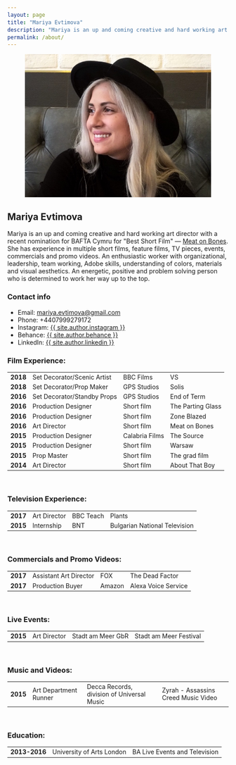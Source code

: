 ```yaml
---
layout: page
title: "Mariya Evtimova"
description: "Mariya is an up and coming creative and hard working art director with a recent nomination for BAFTA Cymru for ‘best short film’ — Meat on Bones. An energetic, positive and problem solving person who is determined to work her way up to the top."
permalink: /about/
---
```

<figure>
<img src="/assets/img/mariya.jpg">
</figure>

## Mariya Evtimova

Mariya is an up and coming creative and hard working art director with a recent nomination for BAFTA Cymru for "Best Short Film" — [Meat on Bones](/portfolio/film-meatonbones/). She has experience in multiple short films, feature films, TV pieces, events, commercials and promo videos. An enthusiastic worker with organizational, leadership, team working, Adobe skills, understanding of colors, materials and visual aesthetics. An energetic, positive and problem solving person who is determined to work her way up to the top.

### Contact info

- <span class="icon-mail"></span> Email: <a href="/contact/">mariya.evtimova@gmail.com</a>
- <span class="icon-phone"></span> Phone: +4407999279172
- <span class="icon-instagram"></span> Instagram: <a href="https://instagram.com/{{ site.author.instagram }}">{{ site.author.instagram }}</a>
- <span class="icon-behance"></span> Behance: <a href="https://www.behance.net/mariyaevtimova">{{ site.author.behance }}</a>
- <span class="icon-linkedin"></span> LinkedIn: <a href="https://www.linkedin.com/in/mariyaevtimova/">{{ site.author.linkedin }}</a>

### Film Experience:

<table>
<tr>
<td><strong>2018</strong></td>
<td>Set Decorator/Scenic Artist</td>
<td>BBC Films</td>
<td>VS</td>
</tr>
<tr>
<td><strong>2018</strong></td>
<td>Set Decorator/Prop Maker</td>
<td>GPS Studios</td>
<td>Solis</td>
</tr>
<tr>
<td><strong>2016</strong></td>
<td>Set Decorator/Standby Props</td>
<td>GPS Studios</td>
<td>End of Term</td>
</tr>
<tr>
<td><strong>2016</strong></td>
<td>Production Designer</td>
<td>Short film</td>
<td>The Parting Glass</td>
</tr>
<tr>
<td><strong>2016</strong></td>
<td>Production Designer</td>
<td>Short film</td>
<td>Zone Blazed</td>
</tr>
<tr>
<td><strong>2016</strong></td>
<td>Art Director</td>
<td>Short film</td>
<td>Meat on Bones</td>
</tr>
<tr>
<td><strong>2015</strong></td>
<td>Production Designer</td>
<td>Calabria Films</td>
<td>The Source</td>
</tr>
<tr>
<td><strong>2015</strong></td>
<td>Production Designer</td>
<td>Short film</td>
<td>Warsaw</td>
</tr>
<tr>
<td><strong>2015</strong></td>
<td>Prop Master</td>
<td>Short film</td>
<td>The grad film</td>
</tr>
<tr>
<td><strong>2014</strong></td>
<td>Art Director</td>
<td>Short film</td>
<td>About That Boy</td>
</tr>
</table>
<p>&nbsp;</p>

### Television Experience:

<table>
<tr>
<td><strong>2017</strong></td>
<td>Art Director</td>
<td>BBC Teach</td>
<td>Plants</td>
</tr>
<tr>
<td><strong>2015</strong></td>
<td>Internship</td>
<td>BNT</td>
<td>Bulgarian National Television</td>
</tr>
</table>
<p>&nbsp;</p>

### Commercials and Promo Videos:

<table>
<tr>
<td><strong>2017</strong></td>
<td>Assistant Art Director</td>
<td>FOX</td>
<td>The Dead Factor</td>
</tr>
<tr>
<td><strong>2017</strong></td>
<td>Production Buyer</td>
<td>Amazon</td>
<td>Alexa Voice Service</td>
</tr>
</table>
<p>&nbsp;</p>

### Live Events:

<table>
<tr>
<td><strong>2015</strong></td>
<td>Art Director</td>
<td>Stadt am Meer GbR</td>
<td>Stadt am Meer Festival</td>
</tr>
</table>
<p>&nbsp;</p>

### Music and Videos:

<table>
<tr>
<td><strong>2015</strong></td>
<td>Art Department Runner</td>
<td>Decca Records, division of Universal Music</td>
<td>Zyrah - Assassins Creed Music Video</td>
</tr>
</table>
<p>&nbsp;</p>

### Education:

<table>
<tr>
<td><strong>2013-2016</strong></td>
<td>University of Arts London</td>
<td>BA Live Events and Television</td>
</tr>
</table>
